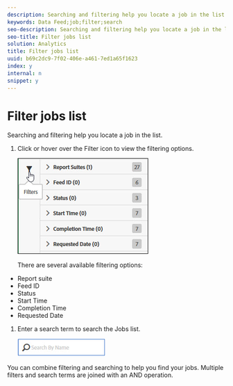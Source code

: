 ```yaml
---
description: Searching and filtering help you locate a job in the list.
keywords: Data Feed;job;filter;search
seo-description: Searching and filtering help you locate a job in the list.
seo-title: Filter jobs list
solution: Analytics
title: Filter jobs list
uuid: b69c2dc9-7f02-406e-a461-7ed1a65f1623
index: y
internal: n
snippet: y
---
```


# Filter jobs list

Searching and filtering help you locate a job in the list.

1. Click or hover over the Filter icon to view the filtering options.

   ![](assets/jobs-filter.jpg)

   There are several available filtering options:

* Report suite 
* Feed ID 
* Status 
* Start Time 
* Completion Time 
* Requested Date

1. Enter a search term to search the Jobs list.

   ![](assets/search.jpg)

You can combine filtering and searching to help you find your jobs. Multiple filters and search terms are joined with an AND operation. 
